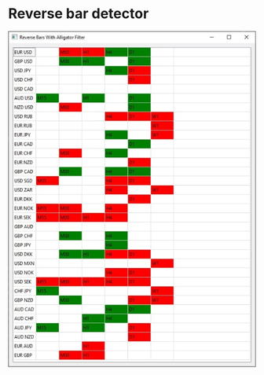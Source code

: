 # Reverse bar detector
![Example running on AlfaForex](https://github.com/makhnanov/meta-trader-5-python-reverse-bars/blob/master/reverse.jpg?raw=true)
